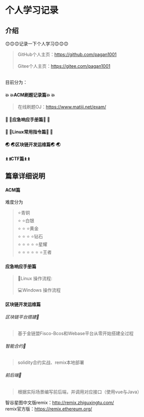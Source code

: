 # 个人学习记录

## 介绍
😊😊😊记录一下个人学习😊😊😊<br>
>GitHub个人主页：https://github.com/pagan1001<br>
<br>Gitee个人主页：https://gitee.com/pagan1001

<br>目前分为：

#### :boom: :boom:ACM刷题记录篇:boom: :boom:<br>
>在线刷题OJ：https://www.matiji.net/exam/

#### :monkey: :monkey:应急响应手册篇:monkey: :monkey:<br>

#### :panda_face: :panda_face:Linux常用指令篇:panda_face: :panda_face:<br>

#### :earth_asia: :earth_asia:区块链开发运维篇:earth_asia:  :earth_asia:

#### :arrow_double_up: :arrow_double_up:CTF篇:arrow_double_up: :arrow_double_up:

## 篇章详细说明
#### ACM篇<br>
难度分为
>:star:青铜<br>
:star: :star:白银<br>
:star: :star: :star:黄金<br>
:star: :star: :star: :star:钻石<br>
:star: :star: :star: :star: :star:星耀<br>
:star: :star: :star: :star: :star: :star:王者

#### 应急响应手册篇<br>
>:penguin:Linux 操作流程:<br>
<br>:computer:Windows 操作流程

#### 区块链开发运维篇<br>
###### 区块链平台搭建:fried_shrimp:<br>
>基于金链盟Fisco-Bcos和Webase平台从零开始搭建全过程

###### 智能合约:fried_shrimp:<br>
>solidity合约实战、remix本地部署

###### 前后端:fried_shrimp:<br>
>根据实际场景编写前后端，并调用对应接口（使用vue与Java）

智谷星图中文版remix：http://remix.zhiguxingtu.com/<br>
remix官方版：https://remix.ethereum.org/